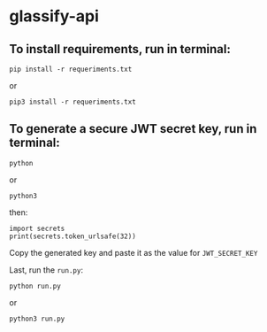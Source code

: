 # glassify-api

## To install requirements, run in terminal:
```
pip install -r requeriments.txt
```
or
```
pip3 install -r requeriments.txt
```

## To generate a secure JWT secret key, run in terminal:
```
python
```
or
```
python3
```
then:
```
import secrets
print(secrets.token_urlsafe(32))
```
Copy the generated key and paste it as the value for `JWT_SECRET_KEY`

Last, run the `run.py`:
```
python run.py
```
or
```
python3 run.py
```
